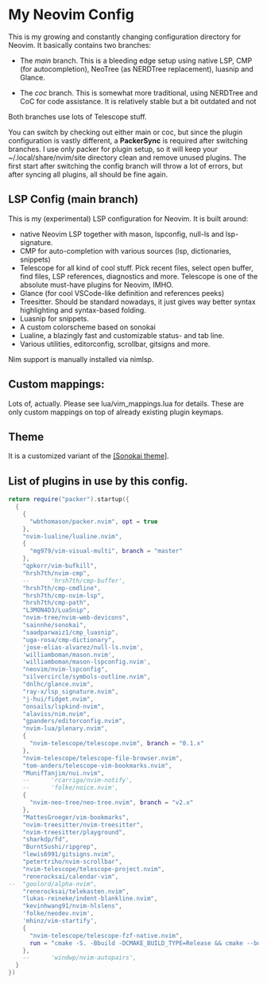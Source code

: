 # My Neovim Config

This is my growing and constantly changing configuration directory for Neovim. It basically contains two 
branches:

* The *main* branch. This is a bleeding edge setup using native LSP, CMP (for autocompletion), NeoTree 
  (as NERDTree replacement), luasnip and Glance.

* The *coc* branch. This is somewhat more traditional, using NERDTree and CoC for code assistance. It is 
  relatively stable but a bit outdated and not 

Both branches use lots of Telescope stuff.

You can switch by checking out either main or coc, but since the plugin configuration is vastly 
different, a **PackerSync** is required after switching branches. I use only packer for plugin setup, so 
it will keep your ~/.local/share/nvim/site directory clean and remove unused plugins. The first start 
after switching the config branch will throw a lot of errors, but after syncing all plugins, all should 
be fine again.

## LSP Config (main branch)

This is my (experimental) LSP configuration for Neovim. It is built around:

* native Neovim LSP together with mason, lspconfig, null-ls and lsp-signature.
* CMP for auto-completion with various sources (lsp, dictionaries, snippets)
* Telescope for all kind of cool stuff. Pick recent files, select open buffer, find files, LSP 
  references, diagnostics and more. Telescope is one of the absolute must-have plugins for Neovim, IMHO.
* Glance (for cool VSCode-like definition and references peeks)
* Treesitter. Should be standard nowadays, it just gives way better syntax highlighting and syntax-based 
  folding.
* Luasnip for snippets.
* A custom colorscheme based on sonokai
* Lualine, a blazingly fast and customizable status- and tab line.
* Various utilities, editorconfig, scrollbar, gitsigns and more.

Nim support is manually installed via nimlsp.

## Custom mappings:

Lots of, actually. Please see lua/vim_mappings.lua for details. These are only custom mappings on top of 
already existing plugin keymaps.

## Theme

It is a customized variant of the [[Sonokai theme]](https://github.com/sainnhe/sonokai).

## List of plugins in use by this config.

```lua
return require("packer").startup({
  {
    {
      "wbthomason/packer.nvim", opt = true
    },
    "nvim-lualine/lualine.nvim",
    {
      "mg979/vim-visual-multi", branch = "master"
    },
    "qpkorr/vim-bufkill",
    "hrsh7th/nvim-cmp",
    --      'hrsh7th/cmp-buffer',
    "hrsh7th/cmp-cmdline",
    "hrsh7th/cmp-nvim-lsp",
    "hrsh7th/cmp-path",
    "L3MON4D3/LuaSnip",
    "nvim-tree/nvim-web-devicons",
    "sainnhe/sonokai",
    "saadparwaiz1/cmp_luasnip",
    "uga-rosa/cmp-dictionary",
    'jose-elias-alvarez/null-ls.nvim',
    'williamboman/mason.nvim',
    'williamboman/mason-lspconfig.nvim',
    "neovim/nvim-lspconfig",
    "silvercircle/symbols-outline.nvim",
    "dnlhc/glance.nvim",
    "ray-x/lsp_signature.nvim",
    "j-hui/fidget.nvim",
    "onsails/lspkind-nvim",
    "alaviss/nim.nvim",
    "gpanders/editorconfig.nvim",
    "nvim-lua/plenary.nvim",
    {
      "nvim-telescope/telescope.nvim", branch = "0.1.x"
    },
    "nvim-telescope/telescope-file-browser.nvim",
    "tom-anders/telescope-vim-bookmarks.nvim",
    "MunifTanjim/nui.nvim",
    --      'rcarriga/nvim-notify',
    --      'folke/noice.nvim',
    {
      "nvim-neo-tree/neo-tree.nvim", branch = "v2.x"
    },
    "MattesGroeger/vim-bookmarks",
    "nvim-treesitter/nvim-treesitter",
    "nvim-treesitter/playground",
    "sharkdp/fd",
    "BurntSushi/ripgrep",
    "lewis6991/gitsigns.nvim",
    "petertriho/nvim-scrollbar",
    "nvim-telescope/telescope-project.nvim",
    "renerocksai/calendar-vim",
--  "goolord/alpha-nvim",
    "renerocksai/telekasten.nvim",
    "lukas-reineke/indent-blankline.nvim",
    "kevinhwang91/nvim-hlslens",
    'folke/neodev.nvim',
    'mhinz/vim-startify',
    {
      "nvim-telescope/telescope-fzf-native.nvim",
      run = "cmake -S. -Bbuild -DCMAKE_BUILD_TYPE=Release && cmake --build build --config Release && cmake --install build --prefix build",
    },
    --      'windwp/nvim-autopairs',
  }
})
```